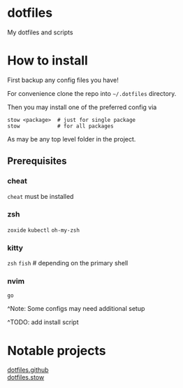 # dotfiles
My dotfiles and scripts

# How to install
First backup any config files you have!

For convenience clone the repo into `~/.dotfiles` directory.

Then you may install one of the preferred config via

```
stow <package>  # just for single package
stow            # for all packages
```

As <package> may be any top level folder in the project.

## Prerequisites

### cheat
`cheat` must be installed

### zsh
`zoxide`
`kubectl`
`oh-my-zsh`

### kitty
`zsh`
`fish` # depending on the primary shell

### nvim
`go`

^Note: Some configs may need additional setup

^TODO: add install script

# Notable projects
[dotfiles.github]( https://dotfiles.github.io/ ) </br>
[dotfiles.stow]( https://gitlab.com/waterkip/dotty )
